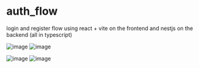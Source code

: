 # auth_flow

login and register flow using react + vite on the frontend and nestjs on the backend (all in typescript)


![image](https://user-images.githubusercontent.com/38187170/210280538-78ba8fae-0391-4f33-8b69-e1ebf2ae43ee.png)
![image](https://user-images.githubusercontent.com/38187170/210280549-96ff4fca-6024-4cb3-b5cb-86cb62030a82.png)

![image](https://user-images.githubusercontent.com/38187170/210280554-b8f7886c-a95d-40fa-ac55-0cc02beea243.png)
![image](https://user-images.githubusercontent.com/38187170/210280560-61d9699e-ef9e-4ba7-9c05-23d134e9562b.png)
